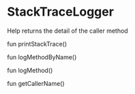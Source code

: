 # StackTraceLogger
Help returns the detail of the caller method


fun printStackTrace()

fun logMethodByName()

fun logMethod()

fun getCallerName()
